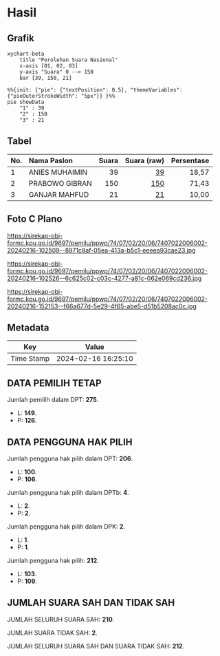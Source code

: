 # Hasil

## Grafik

```mermaid
xychart-beta
    title "Perolehan Suara Nasional"
    x-axis [01, 02, 03]
    y-axis "Suara" 0 --> 150
    bar [39, 150, 21]
```

```mermaid
%%{init: {"pie": {"textPosition": 0.5}, "themeVariables": {"pieOuterStrokeWidth": "5px"}} }%%
pie showData
    "1" : 39
    "2" : 150
    "3" : 21
```

## Tabel

| No. | Nama Paslon    | Suara | Suara (raw) | Persentase |
|:--- |:-------------- | -----:| -----------:| ----------:|
| 1   | ANIES MUHAIMIN | 39    | [39][p-1]   | 18,57      |
| 2   | PRABOWO GIBRAN | 150   | [150][p-2]  | 71,43      |
| 3   | GANJAR MAHFUD  | 21    | [21][p-3]   | 10,00      |


[p-1]: https://github.com/gigit-pemilu/pemilu-2024/blob/main/pilpres/hitung-suara/sub/74-sulawesi-tenggara/sub/07-wakatobi/sub/02-kaledupa/sub/2006-ollo/sub/002-tps/sub/paslon-1.txt
[p-2]: https://github.com/gigit-pemilu/pemilu-2024/blob/main/pilpres/hitung-suara/sub/74-sulawesi-tenggara/sub/07-wakatobi/sub/02-kaledupa/sub/2006-ollo/sub/002-tps/sub/paslon-2.txt
[p-3]: https://github.com/gigit-pemilu/pemilu-2024/blob/main/pilpres/hitung-suara/sub/74-sulawesi-tenggara/sub/07-wakatobi/sub/02-kaledupa/sub/2006-ollo/sub/002-tps/sub/paslon-3.txt

## Foto C Plano

https://sirekap-obj-formc.kpu.go.id/9697/pemilu/ppwp/74/07/02/20/06/7407022006002-20240216-102509--8971c8af-05ea-413a-b5c1-eeeea93cae23.jpg

https://sirekap-obj-formc.kpu.go.id/9697/pemilu/ppwp/74/07/02/20/06/7407022006002-20240216-102526--6c625c02-c03c-4277-a81c-062e069cd236.jpg

https://sirekap-obj-formc.kpu.go.id/9697/pemilu/ppwp/74/07/02/20/06/7407022006002-20240216-152153--f66a677d-5e29-4f65-abe5-d51b5208ac0c.jpg


## Metadata

| Key        | Value               |
| ---------- | ------------------- |
| Time Stamp | 2024-02-16 16:25:10 |


## DATA PEMILIH TETAP

Jumlah pemilih dalam DPT: **275**.
 * L: **149**.
 * P: **126**.

## DATA PENGGUNA HAK PILIH

Jumlah pengguna hak pilih dalam DPT: **206**.
 * L: **100**.
 * P: **106**.

Jumlah pengguna hak pilih dalam DPTb: **4**.
 * L: **2**.
 * P: **2**.

Jumlah pengguna hak pilih dalam DPK: **2**.
 * L: **1**.
 * P: **1**.

Jumlah pengguna hak pilih: **212**.
 * L: **103**.
 * P: **109**.

## JUMLAH SUARA SAH DAN TIDAK SAH

JUMLAH SELURUH SUARA SAH: **210**.

JUMLAH SUARA TIDAK SAH: **2**.

JUMLAH SELURUH SUARA SAH DAN SUARA TIDAK SAH: **212**.


